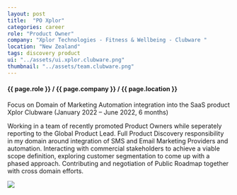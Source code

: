 ```yaml
---
layout: post
title:  "PO Xplor"
categories: career
role: "Product Owner"
company: "Xplor Technologies - Fitness & Wellbeing - Clubware "
location: "New Zealand"
tags: discovery product
ui: "../assets/ui.xplor.clubware.png"
thumbnail: "../assets/team.clubware.png"
---
```

<h4>{{ page.role }} / {{ page.company }} / {{ page.location }} </h4>

Focus on Domain of Marketing Automation integration into the SaaS product Xplor Clubware
(January 2022 – June 2022, 6 months)
<!--more-->

Working in a team of recently promoted Product Owners while seperately reporting to the Global Product Lead. Full Product Discovery responsibility in my domain around integration of SMS and Email Marketing Providers and automation. Interacting with commercial stakeholders to achieve a viable scope definition, exploring customer segmentation to come up with a phased approach. Contributing and negotiation of Public Roadmap together with cross domain efforts. 

![](../../../../assets/ui.cw.correspondence.png)